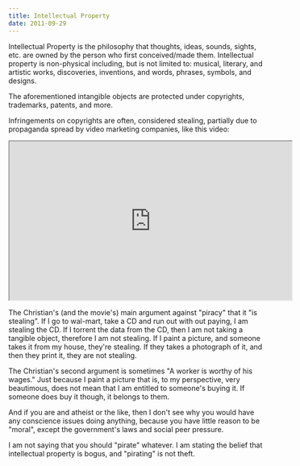 ```yaml
---
title: Intellectual Property
date: 2011-09-29
---
```


Intellectual Property is the philosophy that thoughts, ideas, sounds, sights, etc. are owned by the person who first conceived/made them. Intellectual property is non-physical  including, but is not limited to: musical, literary, and artistic works, discoveries, inventions, and words, phrases, symbols, and designs.

The aforementioned intangible objects are protected under copyrights, trademarks, patents, and more.

Infringements on copyrights are often, considered stealing, partially due to propaganda spread by video marketing companies, like this video:

<iframe width="560" height="315" src="https://www.youtube.com/v/HmZm8vNHBSU&fs=1&source=uds"></iframe>

The Christian's (and the movie's) main argument against "piracy" that it "is stealing". If I go to wal-mart, take a CD and run out with out paying, I am stealing the CD. If I torrent the data from the CD, then I am not taking a tangible object, therefore I am not stealing. If I paint a picture, and someone takes it from my house, they're stealing. If they takes a photograph of it, and then they print it, they are not stealing.

The Christian's second argument is sometimes "A worker is worthy of his wages." Just because I paint a picture that is, to my perspective, very beautimous, does not mean that I am entitled to someone's buying it. If someone does buy it though, it belongs to them.

And if you are and atheist or the like, then I don't see why you would have any conscience issues doing anything, because you have little reason to be "moral", except the government's laws and social peer pressure.

I am not saying that you should "pirate" whatever. I am stating the belief that intellectual property is bogus, and "pirating" is not theft.

